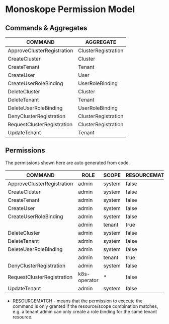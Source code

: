 # Monoskope Permission Model

## Commands & Aggregates

|          COMMAND           |      AGGREGATE      |
|----------------------------|---------------------|
| ApproveClusterRegistration | ClusterRegistration |
| CreateCluster              | Cluster             |
| CreateTenant               | Tenant              |
| CreateUser                 | User                |
| CreateUserRoleBinding      | UserRoleBinding     |
| DeleteCluster              | Cluster             |
| DeleteTenant               | Tenant              |
| DeleteUserRoleBinding      | UserRoleBinding     |
| DenyClusterRegistration    | ClusterRegistration |
| RequestClusterRegistration | ClusterRegistration |
| UpdateTenant               | Tenant              |

## Permissions

The permissions shown here are auto generated from code.

|          COMMAND           |     ROLE     | SCOPE  | RESOURCEMATCH |
|----------------------------|--------------|--------|---------------|
| ApproveClusterRegistration | admin        | system | false         |
| CreateCluster              | admin        | system | false         |
| CreateTenant               | admin        | system | false         |
| CreateUser                 | admin        | system | false         |
| CreateUserRoleBinding      | admin        | system | false         |
|                            | admin        | tenant | true          |
| DeleteCluster              | admin        | system | false         |
| DeleteTenant               | admin        | system | false         |
| DeleteUserRoleBinding      | admin        | system | false         |
|                            | admin        | tenant | true          |
| DenyClusterRegistration    | admin        | system | false         |
| RequestClusterRegistration | k8s-operator | *      | false         |
| UpdateTenant               | admin        | system | false         |

* RESOURCEMATCH - means that the permission to execute the command is only granted if the resource/scope combination matches, e.g. a tenant admin can only create a role binding for the same tenant resource.
